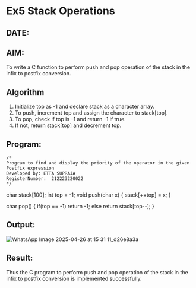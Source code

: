 # Ex5 Stack Operations
## DATE:
## AIM:
To write a C function to perform push and pop operation of the stack in the infix to postfix conversion.

## Algorithm

1.	Initialize top as -1 and declare stack as a character array.
2.	To push, increment top and assign the character to stack[top].
3.	To pop, check if top is -1 and return -1 if true.
4.	If not, return stack[top] and decrement top.



## Program:
```
/*
Program to find and display the priority of the operator in the given Postfix expression
Developed by: ETTA SUPRAJA
RegisterNumber:  212223220022
*/

```
char stack[100]; int top = -1; void push(char x)
{
stack[++top] = x;
}

char pop()
{
if(top == -1)
return -1; else
return stack[top--];
}

## Output:

![WhatsApp Image 2025-04-26 at 15 31 11_d26e8a3a](https://github.com/user-attachments/assets/af3e47e8-4690-4fe7-ada8-0620ff37dda3)



## Result:
Thus the C program to perform push and pop operation of the stack in the infix to postfix conversion is implemented successfully.
